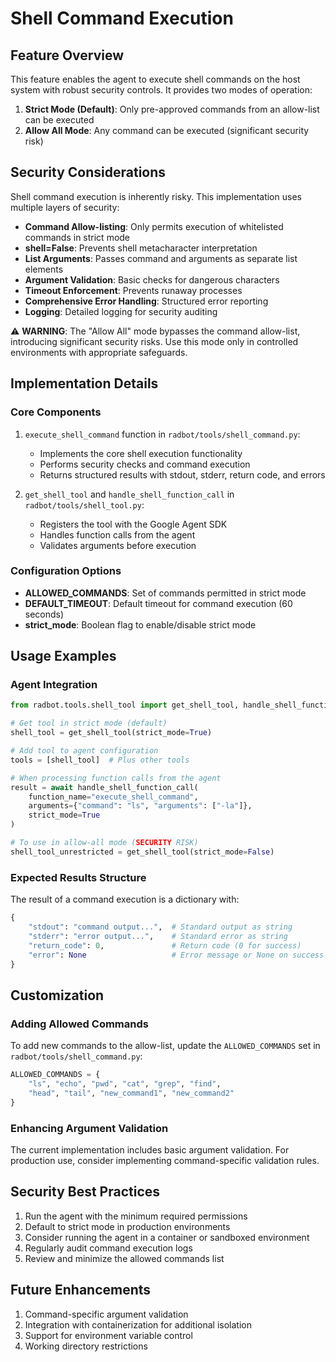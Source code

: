 # Shell Command Execution

## Feature Overview

This feature enables the agent to execute shell commands on the host system with robust security controls. It provides two modes of operation:

1. **Strict Mode (Default)**: Only pre-approved commands from an allow-list can be executed
2. **Allow All Mode**: Any command can be executed (significant security risk)

## Security Considerations

Shell command execution is inherently risky. This implementation uses multiple layers of security:

- **Command Allow-listing**: Only permits execution of whitelisted commands in strict mode
- **shell=False**: Prevents shell metacharacter interpretation
- **List Arguments**: Passes command and arguments as separate list elements
- **Argument Validation**: Basic checks for dangerous characters
- **Timeout Enforcement**: Prevents runaway processes
- **Comprehensive Error Handling**: Structured error reporting
- **Logging**: Detailed logging for security auditing

⚠️ **WARNING**: The "Allow All" mode bypasses the command allow-list, introducing significant security risks. Use this mode only in controlled environments with appropriate safeguards.

## Implementation Details

### Core Components

1. `execute_shell_command` function in `radbot/tools/shell_command.py`:
   - Implements the core shell execution functionality
   - Performs security checks and command execution
   - Returns structured results with stdout, stderr, return code, and errors

2. `get_shell_tool` and `handle_shell_function_call` in `radbot/tools/shell_tool.py`:
   - Registers the tool with the Google Agent SDK
   - Handles function calls from the agent
   - Validates arguments before execution

### Configuration Options

- **ALLOWED_COMMANDS**: Set of commands permitted in strict mode
- **DEFAULT_TIMEOUT**: Default timeout for command execution (60 seconds)
- **strict_mode**: Boolean flag to enable/disable strict mode

## Usage Examples

### Agent Integration

```python
from radbot.tools.shell_tool import get_shell_tool, handle_shell_function_call

# Get tool in strict mode (default)
shell_tool = get_shell_tool(strict_mode=True)

# Add tool to agent configuration
tools = [shell_tool]  # Plus other tools

# When processing function calls from the agent
result = await handle_shell_function_call(
    function_name="execute_shell_command",
    arguments={"command": "ls", "arguments": ["-la"]},
    strict_mode=True
)

# To use in allow-all mode (SECURITY RISK)
shell_tool_unrestricted = get_shell_tool(strict_mode=False)
```

### Expected Results Structure

The result of a command execution is a dictionary with:

```python
{
    "stdout": "command output...",  # Standard output as string
    "stderr": "error output...",    # Standard error as string
    "return_code": 0,               # Return code (0 for success)
    "error": None                   # Error message or None on success
}
```

## Customization

### Adding Allowed Commands

To add new commands to the allow-list, update the `ALLOWED_COMMANDS` set in `radbot/tools/shell_command.py`:

```python
ALLOWED_COMMANDS = {
    "ls", "echo", "pwd", "cat", "grep", "find", 
    "head", "tail", "new_command1", "new_command2"
}
```

### Enhancing Argument Validation

The current implementation includes basic argument validation. For production use, consider implementing command-specific validation rules.

## Security Best Practices

1. Run the agent with the minimum required permissions
2. Default to strict mode in production environments
3. Consider running the agent in a container or sandboxed environment
4. Regularly audit command execution logs
5. Review and minimize the allowed commands list

## Future Enhancements

1. Command-specific argument validation
2. Integration with containerization for additional isolation
3. Support for environment variable control
4. Working directory restrictions
